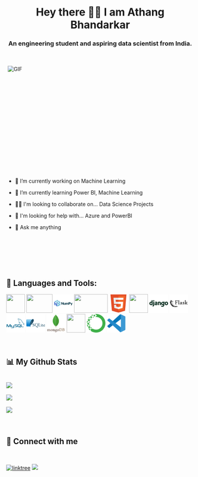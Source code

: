 <h1 align="center">Hey there 👋🏻 I am Athang Bhandarkar</h1>
<h3 align="center">An engineering student and aspiring data scientist from India.</h3>
<br><br>
<img align="right" alt="GIF" src="https://c.tenor.com/NOYF3f82b_gAAAAC/programmer.gif" width="500" height="300"/>

<br><br>

- 🔭 I’m currently working on Machine Learning

- 🌱 I’m currently learning Power BI, Machine Learning

- 👯‍♀️ I'm looking to collaborate on... Data Science Projects

- 🤔 I'm looking for help with... Azure and PowerBI

- 💬 Ask me anything

<br>
<br>
<br>
<br>

<!-- 
-->
<br>
<h2>🚀 Languages and Tools:  </h2>

<img src="https://camo.githubusercontent.com/24303cd2424a9a9c092cb6f3108ae66c45d827c3bb8cac57c93c1831c058e43f/68747470733a2f2f696d672e69636f6e73382e636f6d2f636f6c6f722f34382f3030303030302f707974686f6e2e706e67" width="50" height="50"/> <img src="https://data-flair.training/blogs/wp-content/uploads/sites/2/2019/07/scikit-learn-logo-300x181.png" width="70" height="50"/>  <t/> <img src="https://raw.githubusercontent.com/devicons/devicon/1119b9f84c0290e0f0b38982099a2bd027a48bf1/icons/numpy/numpy-original-wordmark.svg" width="50" height="50"/> <img src="https://data-flair.training/blogs/wp-content/uploads/sites/2/2019/07/matplotlib-520x152.png" width="90" height="50"/> <img src="https://raw.githubusercontent.com/devicons/devicon/1119b9f84c0290e0f0b38982099a2bd027a48bf1/icons/html5/html5-original.svg" width="50" height="50"/> <img src="https://camo.githubusercontent.com/dc75aee770dff630309493116eeebd6a39c7042e4e94780a5e6c8f107bebe76f/68747470733a2f2f696d672e69636f6e73382e636f6d2f636f6c6f722f34382f3030303030302f637373332e706e67" width="50" height="50"/> <img src="https://raw.githubusercontent.com/devicons/devicon/1119b9f84c0290e0f0b38982099a2bd027a48bf1/icons/django/django-plain-wordmark.svg" width="50" height="50"/> <img src="https://raw.githubusercontent.com/devicons/devicon/1119b9f84c0290e0f0b38982099a2bd027a48bf1/icons/flask/flask-original-wordmark.svg" width="50" height="50"/> <img src="https://raw.githubusercontent.com/devicons/devicon/1119b9f84c0290e0f0b38982099a2bd027a48bf1/icons/mysql/mysql-plain-wordmark.svg" width="50" height="50"/> <img src="https://raw.githubusercontent.com/devicons/devicon/1119b9f84c0290e0f0b38982099a2bd027a48bf1/icons/sqlite/sqlite-original-wordmark.svg" width="50" height="50"/> <img src="https://raw.githubusercontent.com/devicons/devicon/master/icons/mongodb/mongodb-original-wordmark.svg" width="50" height="50"/> <img src="https://camo.githubusercontent.com/04d74fa252ccfc767a20a5719365205c5251294b38c3d91d213491b24200e595/68747470733a2f2f696d672e69636f6e73382e636f6d2f636f6c6f722f34382f3030303030302f66697265626173652e706e67" width="50" height="50"/> <img src="https://raw.githubusercontent.com/devicons/devicon/1119b9f84c0290e0f0b38982099a2bd027a48bf1/icons/anaconda/anaconda-original.svg" width="50" height="50"/> <img src="https://raw.githubusercontent.com/devicons/devicon/1119b9f84c0290e0f0b38982099a2bd027a48bf1/icons/vscode/vscode-original.svg" width="50" height="50"/>

<!--
<img src="python.png" alt="python" width="40" height="40"/>
<img src="css.png" alt="css3" width="40" height="40"/>
<img src="html.png" alt="html5" width="40" height="40"/>
<img src="django.png" alt="html5" width="40" height="40"/>
<img src="vsc.png" alt="html5" width="40" height="40"/>
<img src="git.png" alt="html5" width="40" height="40"/>

</p>

<h3>📈 My GitHub Stats</h3>
<p>
<img src="https://github-readme-stats.vercel.app/api/top-langs?username=Athang9&show_icons=true&theme=dark&locale=en&layout=compact" alt="Athang Bhandarkar"/>
<img src="https://github-readme-stats.vercel.app/api?username=Athang9&show_icons=true&theme=dark&locale=en" alt="Athang Bhandarkar" />
 </p>
-->
<br>
<h2>📊 My Github Stats</h2>
<br>
<img src="https://github-profile-summary-cards.vercel.app/api/cards/profile-details?username=Athang9&theme=vue"/>

<br>

![](https://github-readme-stats.vercel.app/api?username=Athang9&show_icons=true&theme=vue&locale=en)

![](https://github-readme-streak-stats.herokuapp.com/?user=Athang9)

<br>

<h2>🔗 Connect with me</h2>

<br>

[![linktree](https://img.shields.io/badge/linktree-39E09B?style=for-the-badge&logo=linktree&logoColor=white)](https://linktr.ee/Athang0)
[![](https://img.shields.io/badge/Gmail-D14836?style=for-the-badge&logo=gmail&logoColor=white)](bhandarkarathang@gmail.com**)

<br>
